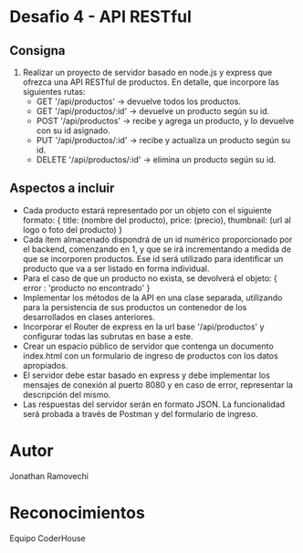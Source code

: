 # Desafio 4 - API RESTful

## Consigna

1. Realizar un proyecto de servidor basado en node.js y express que ofrezca una API RESTful de productos. En detalle, que incorpore las siguientes rutas:
   - GET '/api/productos' -> devuelve todos los productos.
   - GET '/api/productos/:id' -> devuelve un producto según su id.
   - POST '/api/productos' -> recibe y agrega un producto, y lo devuelve con su id asignado.
   - PUT '/api/productos/:id' -> recibe y actualiza un producto según su id.
   - DELETE '/api/productos/:id' -> elimina un producto según su id.

## Aspectos a incluir

- Cada producto estará representado por un objeto con el siguiente formato:
  {
  title: (nombre del producto),
  price: (precio),
  thumbnail: (url al logo o foto del producto)
  }
- Cada ítem almacenado dispondrá de un id numérico proporcionado por el backend, comenzando en 1, y que se irá incrementando a medida de que se incorporen productos. Ese id será utilizado para identificar un producto que va a ser listado en forma individual.
- Para el caso de que un producto no exista, se devolverá el objeto:
  { error : 'producto no encontrado' }
- Implementar los métodos de la API en una clase separada, utilizando para la persistencia de sus productos un contenedor de los desarrollados en clases anteriores.
- Incorporar el Router de express en la url base '/api/productos' y configurar todas las subrutas en base a este.
- Crear un espacio público de servidor que contenga un documento index.html con un formulario de ingreso de productos con los datos apropiados.
- El servidor debe estar basado en express y debe implementar los mensajes de conexión al puerto 8080 y en caso de error, representar la descripción del mismo.
- Las respuestas del servidor serán en formato JSON. La funcionalidad será probada a través de Postman y del formulario de ingreso.

# Autor

Jonathan Ramovechi

# Reconocimientos

Equipo CoderHouse
